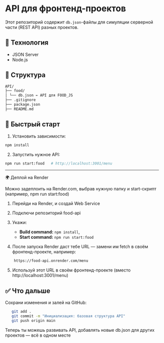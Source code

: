 # API для фронтенд-проектов

Этот репозиторий содержит `db.json`-файлы для симуляции серверной части (REST API) разных проектов.

## 🔧 Технология
- JSON Server
- Node.js

## 📁 Структура
```bash
API/
├── food/
│ └── db.json ← API для FOOD_JS
├── .gitignore
├── package.json
├── README.md
```


## 🚀 Быстрый старт

1. Установить зависимости:
```bash
npm install
```
2. Запустить нужное API:

```bash
npm run start:food   # http://localhost:3001/menu
```
---
🌍 Деплой на Render

Можно задеплоить на Render.com, выбрав нужную папку и start-скрипт (например, npm run start:food)

1. Перейди на Render, и создай Web Service
2. Подключи репозиторий food-api
3. Укажи:

    * **Build command:** `npm install`, 
    * **Start command:** `npm run start:food`

4. После запуска Render даст тебе URL — замени им fetch в своём фронтенд-проекте, например:
```bash
    https://food-api.onrender.com/menu
```
5. Используй этот URL в своём фронтенд-проекте (вместо http://localhost:3001/menu) 


## ✅ Что дальше

Сохрани изменения и залей на GitHub:
```bash
   git add .
   git commit -m "Инициализация: базовая структура API"
   git push origin main
```
Теперь ты можешь развивать API, добавлять новые db.json для других проектов — всё в одном месте
